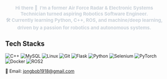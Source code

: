 <!-- 프로필 헤더 -->
<p align="center" style="font-weight:700; font-size:15px; color:#c9d1d9;">
  Hi there 👋&nbsp; I’m a former Air&nbsp;Force Radar &amp; Electronic&nbsp;Systems Technician turned aspiring&nbsp;Robotics&nbsp;Software&nbsp;Engineer.<br/>
  🛠️ Currently learning Python, C++, ROS, and machine/deep learning, driven by a passion for robotics and autonomous systems.
</p>

<!-- Tech Stacks -->
<h2>Tech&nbsp;Stacks</h2>

<p align="">
  <img src="https://img.shields.io/badge/C++-00599C?style=for-the-badge&logo=C%2B%2B&logoColor=white" alt="C++">
  <img src="https://img.shields.io/badge/MySQL-4479A1?style=for-the-badge&logo=MySQL&logoColor=white" alt="MySQL">
  <img src="https://img.shields.io/badge/Linux-FCC624?style=for-the-badge&logo=Linux&logoColor=white" alt="Linux">
  <img src="https://img.shields.io/badge/Git-F05032?style=for-the-badge&logo=Git&logoColor=white" alt="Git">
  <img src="https://img.shields.io/badge/Flask-000000?style=for-the-badge&logo=Flask&logoColor=white" alt="Flask">
  <img src="https://img.shields.io/badge/Python-3776AB?style=for-the-badge&logo=Python&logoColor=white" alt="Python">
  <img src="https://img.shields.io/badge/Selenium-43B02A?style=for-the-badge&logo=Selenium&logoColor=white" alt="Selenium">
  <img src="https://img.shields.io/badge/PyTorch-EE4C2C?style=for-the-badge&logo=pytorch&logoColor=white" alt="PyTorch">
  <img src="https://img.shields.io/badge/Docker-2496ED?style=for-the-badge&logo=docker&logoColor=white" alt="Docker">
  <img src="https://img.shields.io/badge/ROS2-22314E?style=for-the-badge&logo=ROS&logoColor=white" alt="ROS2">
</p>

<p align="">
  📧 Email: <a href="mailto:jongbob1918@gmail.com">jongbob1918@gmail.com</a>
</p>
